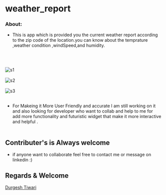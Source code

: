 # weather_report

### About:
- This is app which is provided you the current weather report according to the zip code of the location.you can know about the temprature ,weather condition ,windSpeed,and humidity.

<br><br>


![s1](https://github.com/blackhat955/wather_app/blob/main/image_weather/Screenshot%20(149).png) <br><br>
![s2](https://github.com/blackhat955/wather_app/blob/main/image_weather/Screenshot%20(150).png )  <br><br>
![s3](https://github.com/blackhat955/wather_app/blob/main/image_weather/Screenshot%20(151).png)  <br><br>

- For Makeing it  More User Friendly and accurate I am still working on it and also looking for developer who want to collab and help to me for  add  more functionality and futuristic widget that make it more interactive and helpful . <br><br>
## Contributer's is Always welcome 
- if anyone want to collaborate feel free to contact me or message on linkedin    :)  <br>
## Regards & Welcome <br>

[Durgesh Tiwari](https://www.linkedin.com/in/durgesh98/)




